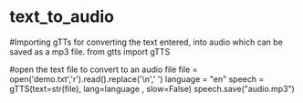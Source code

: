 # text_to_audio

#Importing gTTs for converting the text entered, into audio which can be saved as a mp3 file.
from gtts import gTTS

#open the text file to convert to an audio file
file = open('demo.txt','r').read().replace('\n',' ')
language = "en"
speech = gTTS(text=str(file), lang=language , slow=False)
speech.save("audio.mp3")
